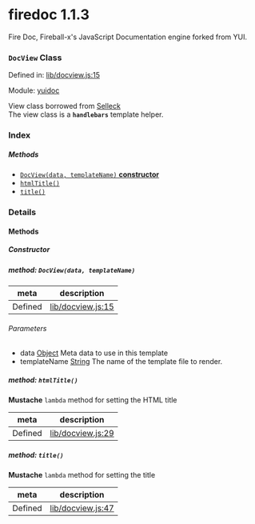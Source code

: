 
# firedoc 1.1.3

Fire Doc, Fireball-x&#x27;s JavaScript Documentation engine forked from YUI.

### `DocView` Class


Defined in: [lib/docview.js:15](../files/lib/docview.js.js)

Module: [yuidoc](../modules/yuidoc.md)




View class borrowed from [Selleck](https://github.com/rgrove/selleck)  
The view class is a **`handlebars`** template helper.

### Index



##### Methods

  - [`DocView(data, templateName)` **constructor**](#method-docviewdata-templatename)
  - [`htmlTitle()`](#method-htmltitle)
  - [`title()`](#method-title)





### Details




<!-- Method Block -->
#### Methods

##### Constructor

##### method: `DocView(data, templateName)`



| meta | description |
|------|-------------|
| Defined | [lib/docview.js:15](../files/lib_docview.js.md#l15) |

###### Parameters
- data <a href="https://developer.mozilla.org/en/JavaScript/Reference/Global_Objects/Object" class="crosslink external" target="_blank">Object</a> Meta data to use in this template
- templateName <a href="https://developer.mozilla.org/en/JavaScript/Reference/Global_Objects/String" class="crosslink external" target="_blank">String</a> The name of the template file to render.


##### method: `htmlTitle()`

**Mustache** `lambda` method for setting the HTML title

| meta | description |
|------|-------------|
| Defined | [lib/docview.js:29](../files/lib_docview.js.md#l29) |



##### method: `title()`

**Mustache** `lambda` method for setting the title

| meta | description |
|------|-------------|
| Defined | [lib/docview.js:47](../files/lib_docview.js.md#l47) |




